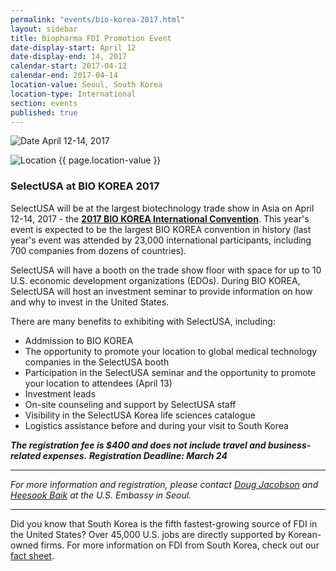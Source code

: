 ```yaml
---
permalink: "events/bio-korea-2017.html"
layout: sidebar
title: Biopharma FDI Promotion Event
date-display-start: April 12
date-display-end: 14, 2017
calendar-start: 2017-04-12
calendar-end: 2017-04-14
location-value: Seoul, South Korea
location-type: International
section: events
published: true
---
```


![Date](https://google.github.io/material-design-icons/action/svg/design/ic_event_24px.svg "Date") April 12-14, 2017

![Location](http://google.github.io/material-design-icons/social/svg/design/ic_location_city_24px.svg "Location") {{ page.location-value }}

### SelectUSA at BIO KOREA 2017

SelectUSA will be at the largest biotechnology trade show in Asia on April 12-14, 2017 - the **[2017 BIO KOREA International Convention](http://www.biokorea.org/e_default.asp?pLn=Eng)**. This year's event is expected to be the largest BIO KOREA convention in history (last year's event was attended by 23,000 international participants, including 700 companies from dozens of countries).

SelectUSA will have a booth on the trade show floor with space for up to 10 U.S. economic development organizations (EDOs). During BIO KOREA, SelectUSA will host an investment seminar to provide information on how and why to invest in the United States.

There are many benefits to exhibiting with SelectUSA, including:

* Addmission to BIO KOREA
* The opportunity to promote your location to global medical technology companies in the SelectUSA booth
* Participation in the SelectUSA seminar and the opportunity to promote your location to attendees (April 13)
* Investment leads
* On-site counseling and support by SelectUSA staff
* Visibility in the SelectUSA Korea life sciences catalogue
* Logistics assistance before and during your visit to South Korea

_**The registration fee is $400 and does not include travel and business-related expenses.**_
_**Registration Deadline: March 24**_

---

_For more information and registration, please contact [Doug Jacobson](mailto:doug.jacobson@trade.gov) and [Heesook Baik](mailto:heesook.baik@trade.gov) at the U.S. Embassy in Seoul._

---

Did you know that South Korea is the fifth fastest-growing source of FDI in the United States? Over 45,000 U.S. jobs are directly supported by Korean-owned firms. For more information on FDI from South Korea, check out our [fact sheet](http://selectusa.commerce.gov/country-fact-sheets/South_Korea_Fact_Sheet.pdf).
